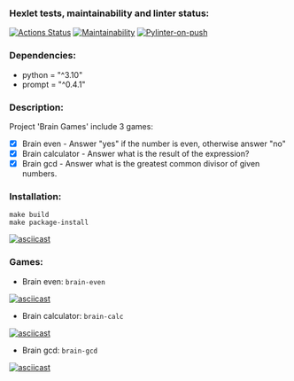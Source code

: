 ### Hexlet tests, maintainability and linter status:
[![Actions Status](https://github.com/IgorGakhov/python-project-lvl1/workflows/hexlet-check/badge.svg)](https://github.com/IgorGakhov/python-project-lvl1/actions) [![Maintainability](https://api.codeclimate.com/v1/badges/84b4a56a97af7dbc636a/maintainability)](https://codeclimate.com/github/IgorGakhov/python-project-lvl1/maintainability) [![Pylinter-on-push](https://github.com/IgorGakhov/python-project-lvl1/actions/workflows/pylinter-on-push.yml/badge.svg)](https://github.com/IgorGakhov/python-project-lvl1/actions/workflows/pylinter-on-push.yml)

### Dependencies:
- python = "^3.10"
- prompt = "^0.4.1"

### Description:
Project 'Brain Games' include 3 games:
- [X] Brain even  - Answer "yes" if the number is even, otherwise answer "no"
- [X] Brain calculator - Answer what is the result of the expression?
- [X] Brain gcd - Answer what is the greatest common divisor of given numbers.

### Installation:
```
make build
make package-install
```
[![asciicast](https://asciinema.org/a/XfptNK9U74OhzxnM7xLAPDCRN.svg)](https://asciinema.org/a/XfptNK9U74OhzxnM7xLAPDCRN)

### Games:
+ Brain even:
`brain-even`

[![asciicast](https://asciinema.org/a/B0mMah2NZIrW45W2PkxFahszQ.svg)](https://asciinema.org/a/B0mMah2NZIrW45W2PkxFahszQ)

+ Brain calculator:
`brain-calc`

[![asciicast](https://asciinema.org/a/ZkAz7e25wilITQfKBDLjFrqzk.svg)](https://asciinema.org/a/ZkAz7e25wilITQfKBDLjFrqzk)

+ Brain gcd:
`brain-gcd`

[![asciicast](https://asciinema.org/a/MfUOP93EXwHjQCp9pZx8qtJSz.svg)](https://asciinema.org/a/MfUOP93EXwHjQCp9pZx8qtJSz)

